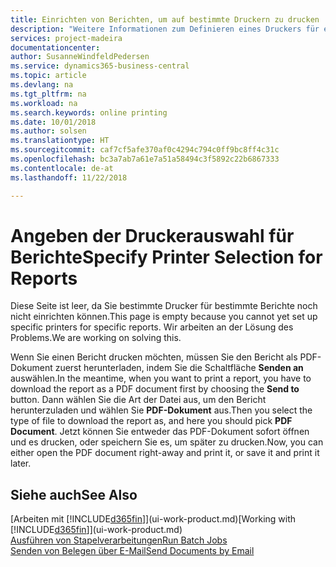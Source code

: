 ```yaml
---
title: Einrichten von Berichten, um auf bestimmte Druckern zu drucken | Microsoft Docs
description: "Weitere Informationen zum Definieren eines Druckers für eine Bericht und zur Nutzung der Druckerauswahlseite."
services: project-madeira
documentationcenter: 
author: SusanneWindfeldPedersen
ms.service: dynamics365-business-central
ms.topic: article
ms.devlang: na
ms.tgt_pltfrm: na
ms.workload: na
ms.search.keywords: online printing
ms.date: 10/01/2018
ms.author: solsen
ms.translationtype: HT
ms.sourcegitcommit: caf7cf5afe370af0c4294c794c0ff9bc8ff4c31c
ms.openlocfilehash: bc3a7ab7a61e7a51a58494c3f5892c22b6867333
ms.contentlocale: de-at
ms.lasthandoff: 11/22/2018

---
```

# <a name="specify-printer-selection-for-reports"></a><span data-ttu-id="c8cd7-103">Angeben der Druckerauswahl für Berichte</span><span class="sxs-lookup"><span data-stu-id="c8cd7-103">Specify Printer Selection for Reports</span></span>
<span data-ttu-id="c8cd7-104">Diese Seite ist leer, da Sie bestimmte Drucker für bestimmte Berichte noch nicht einrichten können.</span><span class="sxs-lookup"><span data-stu-id="c8cd7-104">This page is empty because you cannot yet set up specific printers for specific reports.</span></span> <span data-ttu-id="c8cd7-105">Wir arbeiten an der Lösung des Problems.</span><span class="sxs-lookup"><span data-stu-id="c8cd7-105">We are working on solving this.</span></span>

<span data-ttu-id="c8cd7-106">Wenn Sie einen Bericht drucken möchten, müssen Sie den Bericht als PDF-Dokument zuerst herunterladen, indem Sie die Schaltfläche **Senden an** auswählen.</span><span class="sxs-lookup"><span data-stu-id="c8cd7-106">In the meantime, when you want to print a report, you have to download the report as a PDF document first by choosing the **Send to** button.</span></span> <span data-ttu-id="c8cd7-107">Dann wählen Sie die Art der Datei aus, um den Bericht herunterzuladen und wählen Sie **PDF-Dokument** aus.</span><span class="sxs-lookup"><span data-stu-id="c8cd7-107">Then you select the type of file to download the report as, and here you should pick **PDF Document**.</span></span> <span data-ttu-id="c8cd7-108">Jetzt können Sie entweder das PDF-Dokument sofort öffnen und es drucken, oder speichern Sie es, um später zu drucken.</span><span class="sxs-lookup"><span data-stu-id="c8cd7-108">Now, you can either open the PDF document right-away and print it, or save it and print it later.</span></span>

<!--

You can set up reports so that they must be printed on a specific printer. The following are some uses of printer selection:

- You can print reports on special company letterhead.
- You can print reports on different paper sizes.
- You can print reports on the default printer of a specified employee.

You use the **Printer Selections** page to set different values to obtain different output. If you set a specific printer selection, then it takes precedence over a more general printer selection. For example, you can set a printer selection that has values in the **User ID**, **Report ID**, and **Printer Name** fields. This printer selection takes precedence over a printer selection that has blank entries in the **User ID** or **Report ID** fields.

The following table describes the combination of values to specify when you set up printer selections for a report.

|To                                                 |Set the following values                                             |
|---------------------------------------------------|---------------------------------------------------------------------|
|Print a report to a specific printer for all users |Specify values in the **Report ID** and **Printer Name** fields and leave the **User ID** field blank.|
|Print all reports to a specific printer for a specific user|Specify values in the **User ID** and **Printer Name** fields and leave the **Report ID** field blank.|
|Set the default printer for all reports|Specify a value in the **Printer Name** field and leave the **User ID** and **Report ID** fields blank.|
|Print a specific report to the user’s default printer|Specify a value in the **Report ID** field and leave the **Printer Name** and **User ID** fields blank.|
|Print a specific report to a specific printer for a specific user|Specify values in all three fields.|
-->

## <a name="see-also"></a><span data-ttu-id="c8cd7-109">Siehe auch</span><span class="sxs-lookup"><span data-stu-id="c8cd7-109">See Also</span></span>
<span data-ttu-id="c8cd7-110">[Arbeiten mit [!INCLUDE[d365fin](includes/d365fin_md.md)]](ui-work-product.md)</span><span class="sxs-lookup"><span data-stu-id="c8cd7-110">[Working with [!INCLUDE[d365fin](includes/d365fin_md.md)]](ui-work-product.md)</span></span>  
[<span data-ttu-id="c8cd7-111">Ausführen von Stapelverarbeitungen</span><span class="sxs-lookup"><span data-stu-id="c8cd7-111">Run Batch Jobs</span></span>](ui-how-run-batch-jobs.md)  
[<span data-ttu-id="c8cd7-112">Senden von Belegen über E-Mail</span><span class="sxs-lookup"><span data-stu-id="c8cd7-112">Send Documents by Email</span></span>](ui-how-send-documents-email.md)  

